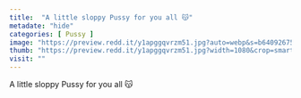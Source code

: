 ```yaml
---
title:  "A little sloppy Pussy for you all 😽"
metadate: "hide"
categories: [ Pussy ]
image: "https://preview.redd.it/y1apggqvrzm51.jpg?auto=webp&s=b64092675bd9310b637a6db5d07258dff5c53eda"
thumb: "https://preview.redd.it/y1apggqvrzm51.jpg?width=1080&crop=smart&auto=webp&s=513fdbe9b2560e2f8b83a08931b9c28cce6d6285"
visit: ""
---
```

A little sloppy Pussy for you all 😽
